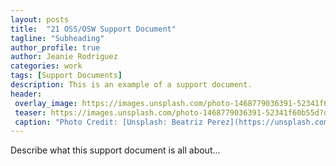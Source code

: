 ```yaml
---
layout: posts
title:  "21 OSS/OSW Support Document"
tagline: "Subheading"
author_profile: true
author: Jeanie Rodriguez 
categories: work
tags: [Support Documents]
description: This is an example of a support document.
header:
 overlay_image: https://images.unsplash.com/photo-1468779036391-52341f60b55d?q=80&w=3168&auto=format&fit=crop&ixlib=rb-4.0.3&ixid=M3wxMjA3fDB8MHxwaG90by1wYWdlfHx8fGVufDB8fHx8fA%3D%3D
 teaser: https://images.unsplash.com/photo-1468779036391-52341f60b55d?q=80&w=3168&auto=format&fit=crop&ixlib=rb-4.0.3&ixid=M3wxMjA3fDB8MHxwaG90by1wYWdlfHx8fGVufDB8fHx8fA%3D%3D
 caption: "Photo Credit: [Unsplash: Beatriz Perez](https://unsplash.com/@beatriz_perez)"
---
```

Describe what this support document is all about...
